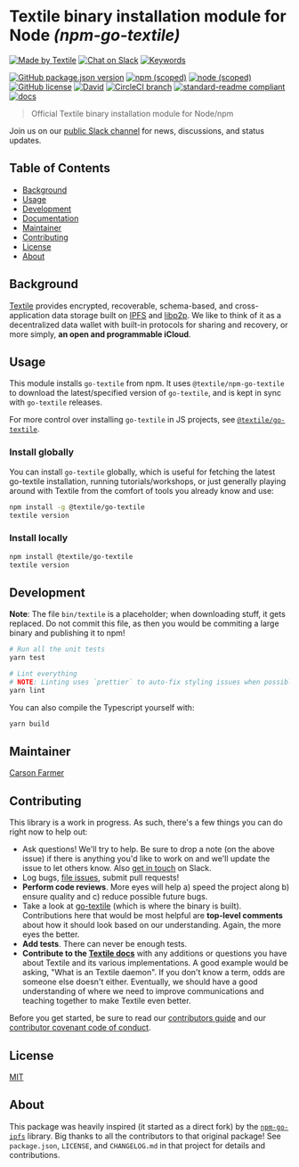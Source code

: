 # Textile binary installation module for Node _(npm-go-textile)_

[![Made by Textile](https://img.shields.io/badge/made%20by-Textile-informational.svg?style=popout-square)](https://textile.io)
[![Chat on Slack](https://img.shields.io/badge/slack-slack.textile.io-informational.svg?style=popout-square)](https://slack.textile.io)
[![Keywords](https://img.shields.io/github/package-json/keywords/textileio/npm-go-textile.svg?style=popout-square)](./package.json)

[![GitHub package.json version](https://img.shields.io/github/package-json/v/textileio/npm-go-textile.svg?style=popout-square)](./package.json)
[![npm (scoped)](https://img.shields.io/npm/v/@textile/go-textile.svg?style=popout-square)](https://www.npmjs.com/package/@textile/go-textile)
[![node (scoped)](https://img.shields.io/node/v/@textile/go-textile.svg?style=popout-square)](https://www.npmjs.com/package/@textile/go-textile)
[![GitHub license](https://img.shields.io/github/license/textileio/npm-go-textile.svg?style=popout-square)](./LICENSE)
[![David](https://img.shields.io/david/dev/textileio/npm-go-textile.svg)](https://david-dm.org/textileio/npm-go-textile)
[![CircleCI branch](https://img.shields.io/circleci/project/github/textileio/npm-go-textile/master.svg?style=popout-square)](https://circleci.com/gh/textileio/npm-go-textile)
[![standard-readme compliant](https://img.shields.io/badge/readme%20style-standard-brightgreen.svg?style=popout-square)](https://github.com/RichardLitt/standard-readme)
[![docs](https://img.shields.io/badge/docs-master-success.svg?style=popout-square)](https://textileio.github.io/npm-go-textile/)

> Official Textile binary installation module for Node/npm

Join us on our [public Slack channel](https://slack.textile.io/) for news, discussions, and status updates.

## Table of Contents

- [Background](#background)
- [Usage](#usage)
- [Development](#development)
- [Documentation](#documentation)
- [Maintainer](#maintainer)
- [Contributing](#contributing)
- [License](#license)
- [About](#about)

## Background

[Textile](https://www.textile.io) provides encrypted, recoverable, schema-based, and cross-application data storage built on [IPFS](https://github.com/ipfs) and [libp2p](https://github.com/libp2p). We like to think of it as a decentralized data wallet with built-in protocols for sharing and recovery, or more simply, **an open and programmable iCloud**.

## Usage

This module installs `go-textile` from npm. It uses `@textile/npm-go-textile` to download the latest/specified version of `go-textile`, and is kept in sync with `go-textile` releases.

For more control over installing `go-textile` in JS projects, see [`@textile/go-textile`](https://github.com/textileio/npm-go-textile).

### Install globally

You can install `go-textile` globally, which is useful for fetching the latest go-textile installation, running tutorials/workshops, or just generally playing around with Textile from the comfort of tools you already know and use:

```sh
npm install -g @textile/go-textile
textile version
```

### Install locally

```sh
npm install @textile/go-textile
textile version
```

## Development

**Note**: The file `bin/textile` is a placeholder; when downloading stuff, it gets replaced. Do not commit this file, as then you would be commiting a large binary and publishing it to npm!

```sh
# Run all the unit tests
yarn test

# Lint everything
# NOTE: Linting uses `prettier` to auto-fix styling issues when possible
yarn lint
```

You can also compile the Typescript yourself with:

```sh
yarn build
```

## Maintainer

[Carson Farmer](https://github.com/carsonfarmer)

## Contributing

This library is a work in progress. As such, there's a few things you can do right now to help out:

  * Ask questions! We'll try to help. Be sure to drop a note (on the above issue) if there is anything you'd like to work on and we'll update the issue to let others know. Also [get in touch](https://slack.textile.io) on Slack.
  * Log bugs, [file issues](https://github.com/textileio/npm-go-textile/issues), submit pull requests!
  * **Perform code reviews**. More eyes will help a) speed the project along b) ensure quality and c) reduce possible future bugs.
  * Take a look at [go-textile](https://github.com/textileio/go-textile) (which is where the binary is built). Contributions here that would be most helpful are **top-level comments** about how it should look based on our understanding. Again, the more eyes the better.
  * **Add tests**. There can never be enough tests.
  * **Contribute to the [Textile docs](https://github.com/textileio/docs)** with any additions or questions you have about Textile and its various implementations. A good example would be asking, "What is an Textile daemon". If you don't know a term, odds are someone else doesn't either. Eventually, we should have a good understanding of where we need to improve communications and teaching together to make Textile even better.

 Before you get started, be sure to read our [contributors guide](./CONTRIBUTING.md) and our [contributor covenant code of conduct](./CODE_OF_CONDUCT.md).

## License

[MIT](./LICENSE)

## About

This package was heavily inspired (it started as a direct fork) by the [`npm-go-ipfs`](https://github.com/ipfs/npm-go-ipfs) library. Big thanks to all the contributors to that original package! See `package.json`, `LICENSE`, and `CHANGELOG.md` in that project for details and contributions.
